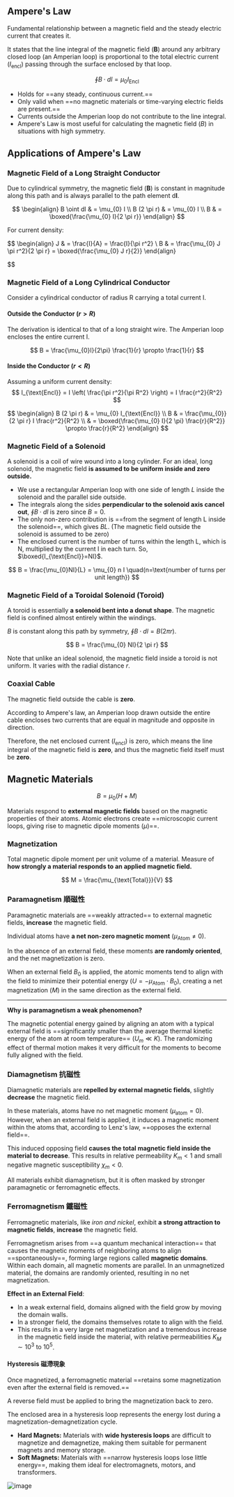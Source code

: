 ## Ampere's Law

Fundamental relationship between a magnetic field and the steady electric current that creates it.

It states that the line integral of the magnetic field ($\mathbf{B}$) around any arbitrary closed loop (an Amperian loop) is proportional to the total electric current ($I_\text{encl}$) passing through the surface enclosed by that loop.

$$
\oint B \cdot dl = \mu_{0} I_{\text{Encl}}
$$

- Holds for ==any steady, continuous current.==
- Only valid when ==no magnetic materials or time-varying electric fields are present.==
- Currents outside the Amperian loop do not contribute to the line integral.
- Ampere's Law is most useful for calculating the magnetic field ($B$) in situations with high symmetry.

## Applications of Ampere's Law

### Magnetic Field of a Long Straight Conductor

Due to cylindrical symmetry, the magnetic field ($\mathbf{B}$) is constant in magnitude along this path and is always parallel to the path element d$\mathbf{l}$.

$$
\begin{align}
B \oint dl  & = \mu_{0} I \\
B (2 \pi r)  & = \mu_{0} I \\
 B & = \boxed{\frac{\mu_{0} I}{2 \pi r}}
\end{align}
$$

For current density:

$$
\begin{align}
J  & = \frac{I}{A} = \frac{I}{\pi r^2} \\
B &  = \frac{\mu_{0} J \pi r^2}{2 \pi r} = \boxed{\frac{\mu_{0} J r}{2}}
\end{align}

$$

### Magnetic Field of a Long Cylindrical Conductor

Consider a cylindrical conductor of radius R carrying a total current I.

#### Outside the Conductor ($r>R$)

The derivation is identical to that of a long straight wire. The Amperian loop encloses the entire current I.

$$
B = \frac{\mu_{0}I}{2\pi} \frac{1}{r} \propto \frac{1}{r}
$$

#### Inside the Conductor ($r<R$)

Assuming a uniform current density:
$$
I_{\text{Encl}} = I \left( \frac{\pi r^2}{\pi R^2} \right) = I \frac{r^2}{R^2}
$$

$$
\begin{align}
B (2 \pi r)  & = \mu_{0} I_{\text{Encl}} \\
B  & = \frac{\mu_{0}}{2 \pi r} I \frac{r^2}{R^2} \\
 & = \boxed{\frac{\mu_{0} I}{2 \pi}  \frac{r}{R^2}} \propto \frac{r}{R^2}
\end{align}
$$

### Magnetic Field of a Solenoid

A solenoid is a coil of wire wound into a long cylinder. For an ideal, long solenoid, the magnetic field **is assumed to be uniform inside and zero outside.**

- We use a rectangular Amperian loop with one side of length $L$ inside the solenoid and the parallel side outside.
- The integrals along the sides **perpendicular to the solenoid axis cancel out**, $\oint B \cdot dl$ is zero since $B=0$.
- The only non-zero contribution is ==from the segment of length L inside the solenoid==, which gives $BL$. (The magnetic field outside the solenoid is assumed to be zero)
- The enclosed current is the number of turns within the length L, which is N, multiplied by the current I in each turn. So, $\boxed{I_{\text{Encl}}=NI}$.

$$
B = \frac{\mu_{0}NI}{L} = \mu_{0} n I \quad(n=\text{number of turns per unit length})
$$

### Magnetic Field of a Toroidal Solenoid (Toroid)

A toroid is essentially **a solenoid bent into a donut shape**. The magnetic field is confined almost entirely within the windings.

$B$ is constant along this path by symmetry, $\oint B \cdot dl = B (2 \pi r)$.

$$
B = \frac{\mu_{0} NI}{2 \pi r}
$$

Note that unlike an ideal solenoid, the magnetic field inside a toroid is not uniform. It varies with the radial distance $r$.

### Coaxial Cable

The magnetic field outside the cable is **zero**.

According to Ampere's law, an Amperian loop drawn outside the entire cable encloses two currents that are equal in magnitude and opposite in direction.

Therefore, the net enclosed current ($I_{\text{encl}}$) is zero, which means the line integral of the magnetic field is **zero**, and thus the magnetic field itself must be **zero**.

## Magnetic Materials

$$
B = \mu_{0} (H + M)
$$

Materials respond to **external magnetic fields** based on the magnetic properties of their atoms. Atomic electrons create ==microscopic current loops, giving rise to magnetic dipole moments ($\mu$)==.

### Magnetization

Total magnetic dipole moment per unit volume of a material. Measure of **how strongly a material responds to an applied magnetic field.**

$$
M = \frac{\mu_{\text{Total}}}{V}
$$

### Paramagnetism 順磁性

Paramagnetic materials are ==weakly attracted== to external magnetic fields, **increase** the magnetic field.

Individual atoms have **a net non-zero magnetic moment** ($\mu_{\text{Atom}} \neq 0$).

In the absence of an external field, these moments **are randomly oriented**, and the net magnetization is zero.

When an external field $B_{0}$ is applied, the atomic moments tend to align with the field to minimize their potential energy ($U = - \mu_{\text{Atom}} \cdot B_{0}$), creating a net magnetization ($M$) in the same direction as the external field.

---

**Why is paramagnetism a weak phenomenon?**

The magnetic potential energy gained by aligning an atom with a typical external field is ==significantly smaller than the average thermal kinetic energy of the atom at room temperature== ($U_m \ll K$). The randomizing effect of thermal motion makes it very difficult for the moments to become fully aligned with the field.

### Diamagnetism 抗磁性

Diamagnetic materials are **repelled by external magnetic fields**, slightly **decrease** the magnetic field.

In these materials, atoms have no net magnetic moment ($\mu_{\text{atom}} = 0$). However, when an external field is applied, it induces a magnetic moment within the atoms that, according to Lenz's law, ==opposes the external field==.

This induced opposing field **causes the total magnetic field inside the material to decrease**. This results in relative permeability $K_m < 1$ and small negative magnetic susceptibility $\chi_m < 0$.

All materials exhibit diamagnetism, but it is often masked by stronger paramagnetic or ferromagnetic effects.

### Ferromagnetism 鐵磁性

Ferromagnetic materials, like *iron and nickel*, exhibit **a strong attraction to magnetic fields**, **increase** the magnetic field.

Ferromagnetism arises from ==a quantum mechanical interaction== that causes the magnetic moments of neighboring atoms to align ==spontaneously==, forming large regions called **magnetic domains**. Within each domain, all magnetic moments are parallel. In an unmagnetized material, the domains are randomly oriented, resulting in no net magnetization.

**Effect in an External Field**:

- In a weak external field, domains aligned with the field grow by moving the domain walls.
- In a stronger field, the domains themselves rotate to align with the field.
- This results in a very large net magnetization and a tremendous increase in the magnetic field inside the material, with relative permeabilities $K_{M} \sim 10^3 \ \text{to} \ 10^5$.

#### Hysteresis 磁滯現象

Once magnetized, a ferromagnetic material ==retains some magnetization even after the external field is removed.==

A reverse field must be applied to bring the magnetization back to zero.

The enclosed area in a hysteresis loop represents the energy lost during a magnetization-demagnetization cycle.

- **Hard Magnets:** Materials with **wide hysteresis loops** are difficult to magnetize and demagnetize, making them suitable for permanent magnets and memory storage.
- **Soft Magnets:** Materials with ==narrow hysteresis loops lose little energy==, making them ideal for electromagnets, motors, and transformers.

![image](https://obsidian-img-studies.tsun1031.xyz/2025/07/24/743b180648a4ca193d7739c456bbad07.png)
